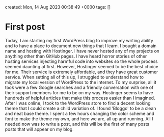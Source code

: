 created: Mon, 14 Aug 2023 00:38:49 +0000
tags: []

# First post


Today, I am starting my first WordPress blog to improve my writing ability and to have a place to document new things that I learn. I bought a domain name and hosting with Hostinger. I have never hosted any of my projects on anything other than GitHub pages. I have heard horror stories of other hosting services injecting harmful code into websites so the whole process seemed daunting at first. However, Hostinger seemed to be the best choice for me. Their service is extremely affordable, and they have great customer service. When setting all of this up, I struggled to understand how to migrate my local version of WordPress to the internet. To my surprise, all it took were a few Google searches and a friendly conversation with one of their support members for me to be on my way. Hostinger seems to have hundreds of helpful articles that make this process easier than I imagined. After I was online, I took to the WordPress store to find a decent looking theme that I could create a child variation of. I found 'Bloggo' to be a clean and neat base theme. I spent a few hours changing the color scheme and font to make the theme my own, and here we are, all up and running. All I needed now was to write a post, and this will be the first of many posts posts that will appear on my blog.

